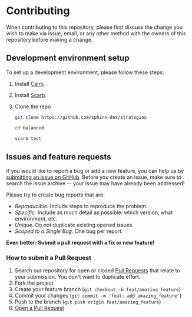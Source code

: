 # Contributing

When contributing to this repository, please first discuss the change you wish
to make via issue, email, or any other method with the owners of this repository
before making a change.

## Development environment setup

To set up a development environment, please follow these steps:

1. Install [Cairo](https://book.cairo-lang.org/ch01-01-installation.html).

2. Install [Scarb](https://docs.swmansion.com/scarb/download).

3. Clone the repo

   ```sh
   git clone https://github.com/sphinx-dex/strategies

   cd balanced

   scarb test
   ```

## Issues and feature requests

If you would like to report a bug or add a new feature, you can help us by
[submitting an issue on GitHub](https://github.com/sphinx-dex/strategies/issues).
Before you create an issue, make sure to search the issue archive -- your issue
may have already been addressed!

Please try to create bug reports that are:

- _Reproducible._ Include steps to reproduce the problem.
- _Specific._ Include as much detail as possible: which version, what
  environment, etc.
- _Unique._ Do not duplicate existing opened issues.
- _Scoped to a Single Bug._ One bug per report.

**Even better: Submit a pull request with a fix or new feature!**

### How to submit a Pull Request

1. Search our repository for open or closed
   [Pull Requests](https://github.com/sphinx-dex/strategies/pulls) that
   relate to your submission. You don't want to duplicate effort.
2. Fork the project
3. Create your feature branch (`git checkout -b feat/amazing_feature`)
4. Commit your changes (`git commit -m 'feat: add amazing_feature'`)
5. Push to the branch (`git push origin feat/amazing_feature`)
6. [Open a Pull Request](https://github.com/keep-starknet-strange/madara/compare?expand=1)
